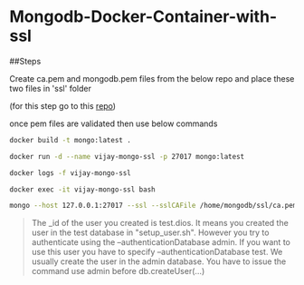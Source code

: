 # Mongodb-Docker-Container-with-ssl

##Steps

Create ca.pem and mongodb.pem files from the below repo and place these two files in 'ssl' folder

(for this step go to this [repo](https://github.com/vijay2181/mongodb-pem-files))

once pem files are validated then use below commands


```bash
docker build -t mongo:latest .
```

```bash
docker run -d --name vijay-mongo-ssl -p 27017 mongo:latest
```

```bash
docker logs -f vijay-mongo-ssl
```

```bash
docker exec -it vijay-mongo-ssl bash
```

```bash
mongo --host 127.0.0.1:27017 --ssl --sslCAFile /home/mongodb/ssl/ca.pem --sslPEMKeyFile /home/mongodb/ssl/mongodb.pem -u vijay -p --authenticationDatabase test
```

>The _id of the user you created is test.dios. It means you created the user in the test database in "setup_user.sh". However you try to authenticate using the –authenticationDatabase admin. If you want to use this user you have to specify –authenticationDatabase test. We usually create the user in the admin database. You have to issue the command use admin before db.createUser(…)
